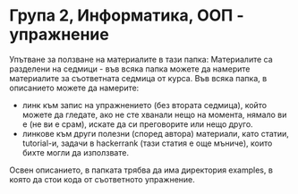 # Група 2, Информатика, ООП - упражнение

Упътване за ползване на материалите в тази папка:
Материалите са разделени на седмици - във всяка папка можете да намерите материалите за съответната седмица от курса.
Във всяка папка, в описанието можете да намерите: 
- линк към запис на упражнението (без втората седмица), който можете да гледате, ако не сте хванали нещо на момента, нямало ви е (не ви е срам), искате да си преговорите или нещо друго.
- линкове към други полезни (според автора) материали, като статии, tutorial-и, задачи в hackerrank (тази статия е още мъниче), които бихте могли да използвате.

Освен описанието, в папката трябва да има директория examples, в която да стои кода от съответното упражнение.